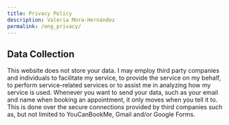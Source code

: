 ```yaml
---
title: Privacy Policy
description: Valeria Mora-Hernández
permalink: /eng_privacy/
---
```

## Data Collection

This website does not store your data.
I may employ third party companies and individuals to facilitate my service, to provide the service on my behalf, to perform service-related services or to assist me in analyzing how my service is used.
Whenever you want to send your data, such as your email and name when booking an appointment, it only moves when you tell it to. This is done over the secure connections provided by third companies such as, but not limited to YouCanBookMe, Gmail and/or Google Forms.